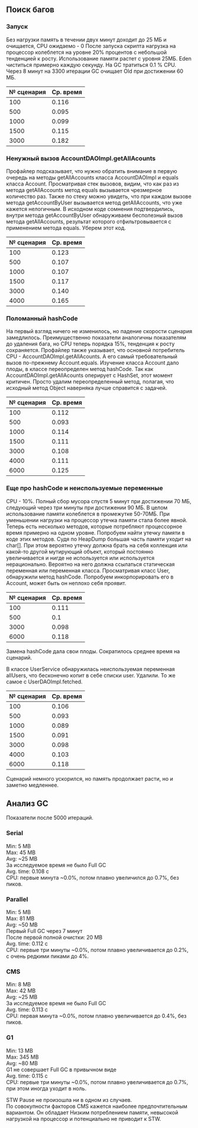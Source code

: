 ## Поиск багов
### Запуск
Без нагрузки память в течении двух минут доходит до 25 МБ и очищается, CPU ожидаемо - 0
После запуска скрипта нагрузка на процессор колеблется на уровне 20% процентов с небольшой тенденцией к росту.
Использование памяти растет с уровня 25МБ. Eden чиститься примерно каждую секунду. На GC тратиться 0.1 % CPU. Через 8 минут на 3300 итерации GC очищает Old при достижении 60 МБ.

№ сценария | Ср. время
----------|-----------
100 | 0.116
500 | 0.095
1000 | 0.099
1500 | 0.115
3000 | 0.182

### Ненужный вызов AccountDAOImpl.getAllAcounts
Профайлер подсказывает, что нужно обратить внимание в первую очередь на методы getAllAccounts класса AccountDAOImpl и equals класса Account. Просматривая стек вызовов, видим, что как раз из метода getAllAccounts метод equals вызывается чрезмерное количество раз. Также по стеку можно увидеть, что при каждом вызове метода getAccountByUser вызывается метод getAllAccounts, что уже кажется нелогичным. В исходном коде сомнения подтвердились, внутри метода getAccountByUser обнаруживаем бесполезный вызов метода getAllAccounts, результат которого отфильтровывается с применением метода equals. Уберем этот код.

№ сценария | Ср. время
----------|-----------
100 |0.123
500 |0.107
1000 |0.107
1500 |0.117
3000 |0.140
4000 |0.165

### Поломанный hashCode
На первый взгляд ничего не изменилось, но падение скорости сценария замедлилось.
Преимущественно показатели аналогичны показателям до удаления бага, но CPU теперь порядка 15%, тенденция к росту сохраняется.
Профайлер также указывает, что основной потребитель CPU - AccountDAOImpl.getAllAcounts. А его самый требовательный вызов по-прежнему Account.equals. Изучение класса Account дало плоды, в классе переопределен метод hashCode. Так как AccountDAOImpl.getAllAcounts оперирует с HashSet, этот момент критичен. Просто удалим переопределенный метод, полагая, что исходный метод Object наверняка лучше справится с задачей.

№ сценария | Ср. время
----------|-----------
100 |0.112
500 |0.093
1000 |0.114
1500 |0.111
3000 |0.108
4000 |0.111
6000 |0.125

### Еще про hashCode и неиспользуемые переменные
CPU - 10%. Полный сбор мусора спустя 5 минут при достижении 70 МБ, следующий через три минуты при достижении 90 МБ. В целом использование памяти колеблется в промежутке 50-70МБ. При уменьшении нагрузки на процессор утечка памяти стала более явной.
Теперь есть несколько методов, которые потребляют процессорное время примерно на одном уровне. Попробуем найти утечку памяти в коде этих методов. Судя по HeapDump большая часть памяти уходит на char[]. При этом вероятно утечку должна брать на себя коллекция или какой-то другой мутирующий объект, который постоянно увеличивается и нигде не используется или используется нерационально. Вероятно на него должна ссылаться статическая переменная или переменная класса.
Просматривая класс User, обнаружили метод hashCode. Попробуем инкорпорировать его в Account, может быть он неплохо себя проявит.

№ сценария | Ср. время
----------|-----------
100 |0.111
500 |0.1
3000 |0.098
6000 |0.118

Замена hashCode дала свои плоды. Сократилось среднее время на сценарий.

В классе UserService обнаружилась неиспользуемая переменная allUsers, что бесконечно копит в себе списки user. Удалили. То же самое с UserDAOImpl.fetched.

№ сценария | Ср. время
----------|-----------
100 |0.106
500 |0.093
1000 |0.089
1500 |0.091
3000 |0.098
4000 |0.103
6000 |0.118

Сценарий немного ускорился, но память продолжает расти, но и заметно медленнее.

## Анализ GC
Показатели после 5000 итераций.

### Serial

Min: 5 MB  
Max: 45 MB  
Avg: ~25 MB  
За исследуемое время не было Full GC  
Avg. time: 0.108 с  
CPU: первые минута ~0.0%, потом плавно увеличился до 0.7%, без пиков.  

### Parallel

Min: 5 MB  
Max: 81 MB  
Avg: ~50 MB  
Первый Full GC через 7 минут  
После первой полной очистки: 20 MB  
Avg. time: 0.112 с  
CPU: первые три минуты ~0.0%, потом плавно увеличивается до 0.2%, с очень редкими пиками до 4%.  

### CMS

Min: 8 MB  
Max: 42 MB  
Avg: ~25 MB  
За исследуемое время не было Full GC  
Avg. time: 0.113 с  
CPU: первая минута ~0.0%, потом плавно увеличивается до 0.4%, без пиков.  

### G1

Min: 13 MB  
Max: 345 MB  
Avg: ~80 MB  
G1 не совершает Full GC в привычном виде  
Avg. time: 0.115 с  
CPU: первые три минуты ~0.0%, потом плавно увеличивается до 0.7%, при этом иногда уходит в ноль.  

STW Pause не произошла ни в одном из случаев.  
По совокупности факторов CMS кажется наиболее предпочтительным вариантом. Он обладает Низким потреблением памяти, невысокой нагрузкой на процессор и потенциально не приводит к STW.
